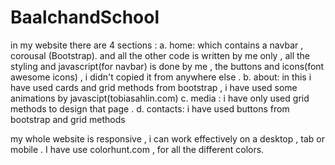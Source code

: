 # BaalchandSchool
in my website there are 4 sections :
a. home: which contains a navbar , corousal (Bootstrap). and all the other code is written by me only , all the styling and javascript(for navbar) is done by me , the buttons and icons(font awesome icons) , i didn't copied it from anywhere else .
b. about: in this i have used cards and grid methods from bootstrap , i have used some animations by javascipt(tobiasahlin.com)
c. media : i have only used grid methods to design that page .
d. contacts: i have used buttons from bootstrap and grid methods

my whole website is responsive , i can work effectively on a desktop , tab or mobile . I have use colorhunt.com , for all the different colors.  

